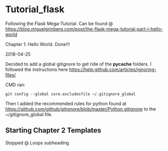 # Tutorial_flask

Following the Flask Mega-Tutorial. Can be found @ https://blog.miguelgrinberg.com/post/the-flask-mega-tutorial-part-i-hello-world

Chapter 1: Hello World. Done!!!

2018-04-25

Decided to add a global gitignore to get ride of the __pycache__ folders.
I followed the instructions here https://help.github.com/articles/ignoring-files/

CMD ran:

    git config --global core.excludesfile ~/.gitignore_global

Then I added the recommended rules for python found at https://github.com/github/gitignore/blob/master/Python.gitignore to the ~/gitignore_global file.

## Starting Chapter 2 Templates

Stopped @ Loops subheading
